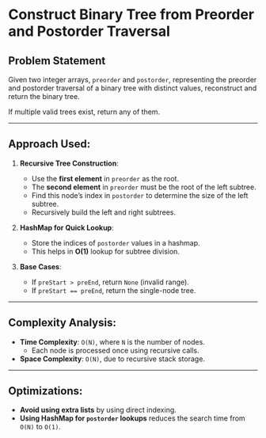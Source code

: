 # Construct Binary Tree from Preorder and Postorder Traversal

## Problem Statement
Given two integer arrays, `preorder` and `postorder`, representing the preorder and postorder traversal of a binary tree with distinct values, reconstruct and return the binary tree.

If multiple valid trees exist, return any of them.

---

## Approach Used:
1. **Recursive Tree Construction**:
   - Use the **first element** in `preorder` as the root.
   - The **second element** in `preorder` must be the root of the left subtree.
   - Find this node’s index in `postorder` to determine the size of the left subtree.
   - Recursively build the left and right subtrees.

2. **HashMap for Quick Lookup**:
   - Store the indices of `postorder` values in a hashmap.
   - This helps in **O(1)** lookup for subtree division.

3. **Base Cases**:
   - If `preStart > preEnd`, return `None` (invalid range).
   - If `preStart == preEnd`, return the single-node tree.

---

## Complexity Analysis:
- **Time Complexity**: `O(N)`, where `N` is the number of nodes.
  - Each node is processed once using recursive calls.
- **Space Complexity**: `O(N)`, due to recursive stack storage.

---

## Optimizations:
- **Avoid using extra lists** by using direct indexing.
- **Using HashMap for `postorder` lookups** reduces the search time from `O(N)` to `O(1)`.